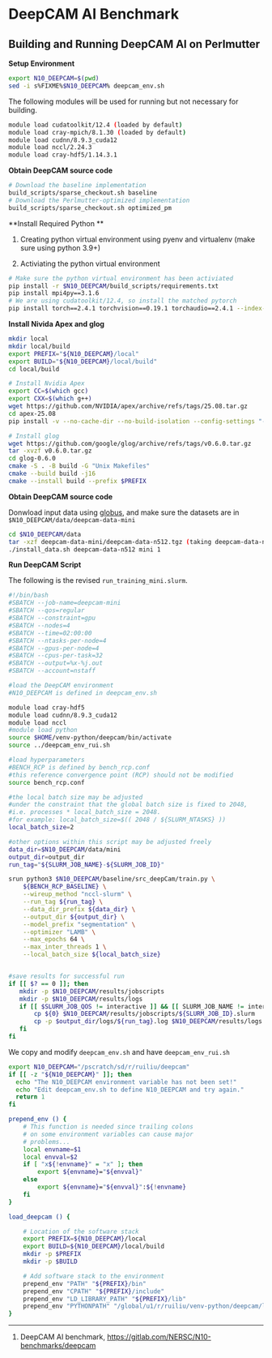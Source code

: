 # DeepCAM AI Benchmark

## Building and Running DeepCAM AI on Perlmutter

**Setup Environment**

```bash
export N10_DEEPCAM=$(pwd)
sed -i s%FIXME%$N10_DEEPCAM% deepcam_env.sh
```

The following modules will be used for running but not necessary for building.

```bash
module load cudatoolkit/12.4 (loaded by default)
module load cray-mpich/8.1.30 (loaded by default)
module load cudnn/8.9.3_cuda12
module load nccl/2.24.3
module load cray-hdf5/1.14.3.1
```

**Obtain DeepCAM source code**

```bash
# Download the baseline implementation
build_scripts/sparse_checkout.sh baseline
# Download the Perlmutter-optimized implementation
build_scripts/sparse_checkout.sh optimized_pm
```

**Install Required Python **

1. Creating python virtual environment using pyenv and virtualenv (make sure using python 3.9+)

2. Activiating the python virtual environment

```bash
# Make sure the python virtual environment has been activiated
pip install -r $N10_DEEPCAM/build_scripts/requirements.txt
pip install mpi4py==3.1.6
# We are using cudatoolkit/12.4, so install the matched pytorch
pip install torch==2.4.1 torchvision==0.19.1 torchaudio==2.4.1 --index-url https://download.pytorch.org/whl/cu124
```

**Install Nivida Apex and glog**

```bash
mkdir local
mkdir local/build
export PREFIX="${N10_DEEPCAM}/local"
export BUILD="${N10_DEEPCAM}/local/build"
cd local/build

# Install Nvidia Apex
export CC=$(which gcc)
export CXX=$(which g++)
wget https://github.com/NVIDIA/apex/archive/refs/tags/25.08.tar.gz
cd apex-25.08
pip install -v --no-cache-dir --no-build-isolation --config-settings "--build-option=--cpp_ext" --config-settings "--build-option=--cuda_ext" ./

# Install glog
wget https://github.com/google/glog/archive/refs/tags/v0.6.0.tar.gz
tar -xvzf v0.6.0.tar.gz
cd glog-0.6.0
cmake -S . -B build -G "Unix Makefiles"
cmake --build build -j16
cmake --install build --prefix $PREFIX
```

**Obtain DeepCAM source code**

Donwload input data using [globus](https://gitlab.com/NERSC/N10-benchmarks/deepcam/-/blob/main/data/globus.md), and make sure the datasets are in `$N10_DEEPCAM/data/deepcam-data-mini`

```bash
cd $N10_DEEPCAM/data
tar -xzf deepcam-data-mini/deepcam-data-n512.tgz (taking deepcam-data-n512.tgz as example)
./install_data.sh deepcam-data-n512 mini 1
```

**Run DeepCAM Script**

The following is the revised `run_training_mini.slurm`.

```bash
#!/bin/bash
#SBATCH --job-name=deepcam-mini
#SBATCH --qos=regular
#SBATCH --constraint=gpu
#SBATCH --nodes=4
#SBATCH --time=02:00:00
#SBATCH --ntasks-per-node=4
#SBATCH --gpus-per-node=4
#SBATCH --cpus-per-task=32
#SBATCH --output=%x-%j.out
#SBATCH --account=nstaff

#load the DeepCAM environment
#N10_DEEPCAM is defined in deepcam_env.sh

module load cray-hdf5
module load cudnn/8.9.3_cuda12
module load nccl
#module load python
source $HOME/venv-python/deepcam/bin/activate
source ../deepcam_env_rui.sh

#load hyperparameters
#BENCH_RCP is defined by bench_rcp.conf
#this reference convergence point (RCP) should not be modified
source bench_rcp.conf

#the local batch size may be adjusted
#under the constraint that the global batch size is fixed to 2048,
#i.e. processes * local_batch_size = 2048.
#for example: local_batch_size=$(( 2048 / ${SLURM_NTASKS} ))
local_batch_size=2

#other options within this script may be adjusted freely
data_dir=$N10_DEEPCAM/data/mini
output_dir=output_dir
run_tag="${SLURM_JOB_NAME}-${SLURM_JOB_ID}"

srun python3 $N10_DEEPCAM/baseline/src_deepCam/train.py \
    ${BENCH_RCP_BASELINE} \
    --wireup_method "nccl-slurm" \
    --run_tag ${run_tag} \
    --data_dir_prefix ${data_dir} \
    --output_dir ${output_dir} \
    --model_prefix "segmentation" \
    --optimizer "LAMB" \
    --max_epochs 64 \
    --max_inter_threads 1 \
    --local_batch_size ${local_batch_size}


#save results for successful run
if [[ $? == 0 ]]; then
   mkdir -p $N10_DEEPCAM/results/jobscripts
   mkdir -p $N10_DEEPCAM/results/logs
   if [[ $SLURM_JOB_QOS != interactive ]] && [[ SLURM_JOB_NAME != interactive ]]; then
       cp ${0} $N10_DEEPCAM/results/jobscripts/${SLURM_JOB_ID}.slurm
       cp -p $output_dir/logs/${run_tag}.log $N10_DEEPCAM/results/logs 
   fi
fi
```

We copy and modify `deepcam_env.sh` and have `deepcam_env_rui.sh`

```bash
export N10_DEEPCAM="/pscratch/sd/r/ruiliu/deepcam"
if [[ -z "${N10_DEEPCAM}" ]]; then
  echo "The N10_DEEPCAM environment variable has not been set!"
  echo "Edit deepcam_env.sh to define N10_DEEPCAM and try again."
  return 1
fi

prepend_env () {
    # This function is needed since trailing colons
    # on some environment variables can cause major
    # problems...
    local envname=$1
    local envval=$2
    if [ "x${!envname}" = "x" ]; then
        export ${envname}="${envval}"
    else
        export ${envname}="${envval}":${!envname}
    fi
}

load_deepcam () {

    # Location of the software stack
    export PREFIX=${N10_DEEPCAM}/local
    export BUILD=${N10_DEEPCAM}/local/build
    mkdir -p $PREFIX 
    mkdir -p $BUILD 

    # Add software stack to the environment
    prepend_env "PATH" "${PREFIX}/bin"
    prepend_env "CPATH" "${PREFIX}/include"
    prepend_env "LD_LIBRARY_PATH" "${PREFIX}/lib"
    prepend_env "PYTHONPATH" "/global/u1/r/ruiliu/venv-python/deepcam/lib/python3.9/site-packages"
}
```

-----
1. DeepCAM AI benchmark, https://gitlab.com/NERSC/N10-benchmarks/deepcam